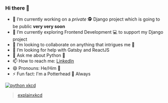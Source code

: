 ### Hi there 👋

<!--
**chttrjeankr/chttrjeankr** is a ✨ _special_ ✨ repository because its `README.md` (this file) appears on your GitHub profile.

Here are some ideas to get you started:
-->

- 🔭 I’m currently working on a _private_ :detective: Django project which is going to be public **very very soon**
- 🌱 I’m currently exploring Frontend Development :computer: to support my Django project
- 👯 I’m looking to collaborate on anything that intrigues me :handshake:
- 🤔 I’m looking for help with Gatsby and ReactJS
- 💬 Ask me about Python :snake:
- 📫 How to reach me: [LinkedIn](https://www.linkedin.com/in/ankurchattopadhyay)
- 😄 Pronouns: He/Him :man:
- ⚡ Fun fact: I'm a Potterhead 🧙 Always

[![python xkcd](https://imgs.xkcd.com/comics/python.png)](https://xkcd.com/353/)
> [explainxkcd](https://www.explainxkcd.com/wiki/index.php/353:_Python)
